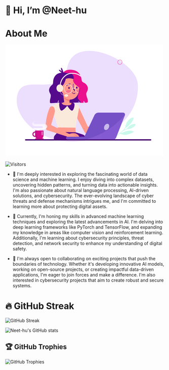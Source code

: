 # 👋 Hi, I’m @Neet-hu

# About Me
![About Me](https://github.com/Neet-hu/Neet-hu/blob/main/Image.gif)


![Visitors](https://visitor-badge.laobi.icu/badge?page_id=Neet-hu.Neet-hu)



- 👀  I'm deeply interested in exploring the fascinating world of data science and machine learning. I enjoy diving into complex datasets, uncovering hidden patterns, and turning data into actionable insights. I'm also passionate about natural language processing, AI-driven solutions, and cybersecurity. The ever-evolving landscape of cyber threats and defense mechanisms intrigues me, and I'm committed to learning more about protecting digital assets.

- 🌱 Currently, I'm honing my skills in advanced machine learning techniques and exploring the latest advancements in AI. I'm delving into deep learning frameworks like PyTorch and TensorFlow, and expanding my knowledge in areas like computer vision and reinforcement learning. Additionally, I'm learning about cybersecurity principles, threat detection, and network security to enhance my understanding of digital safety.
- 💞️ I'm always open to collaborating on exciting projects that push the boundaries of technology. Whether it's developing innovative AI models, working on open-source projects, or creating impactful data-driven applications, I'm eager to join forces and make a difference. I'm also interested in cybersecurity projects that aim to create robust and secure systems.
# 🔥 GitHub Streak
![GitHub Streak](https://github-readme-streak-stats.herokuapp.com/?user=Neet-hu&theme=radical)

![Neet-hu's GitHub stats](https://github-readme-stats.vercel.app/api?username=Neet-hu&show_icons=true&theme=radical)





## 🏆 GitHub Trophies
![GitHub Trophies](https://github-profile-trophy.vercel.app/?username=Neet-hu&theme=radical)

